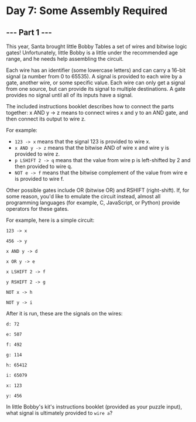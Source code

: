 # Day 7: Some Assembly Required

## --- Part 1 ---

This year, Santa brought little Bobby Tables a set of wires and bitwise logic gates! Unfortunately, little Bobby is a little under the recommended age range, and he needs help assembling the circuit.

Each wire has an identifier (some lowercase letters) and can carry a 16-bit signal (a number from 0 to 65535). A signal is provided to each wire by a gate, another wire, or some specific value. Each wire can only get a signal from one source, but can provide its signal to multiple destinations. A gate provides no signal until all of its inputs have a signal.

The included instructions booklet describes how to connect the parts together: x AND y -> z means to connect wires x and y to an AND gate, and then connect its output to wire z.

For example:

- ```123 -> x``` means that the signal 123 is provided to wire x.
- ```x AND y -> z``` means that the bitwise AND of wire x and wire y is provided to wire z.
- ```p LSHIFT 2 -> q``` means that the value from wire p is left-shifted by 2 and then provided to wire q.
- ```NOT e -> f``` means that the bitwise complement of the value from wire e is provided to wire f.

Other possible gates include OR (bitwise OR) and RSHIFT (right-shift). If, for some reason, you'd like to emulate the circuit instead, almost all programming languages (for example, C, JavaScript, or Python) provide operators for these gates.

For example, here is a simple circuit:

```123 -> x```

```456 -> y```

```x AND y -> d```

```x OR y -> e```

```x LSHIFT 2 -> f```

```y RSHIFT 2 -> g```

```NOT x -> h```

```NOT y -> i```

After it is run, these are the signals on the wires:

```d: 72```

```e: 507```

```f: 492```

```g: 114```

```h: 65412```

```i: 65079```

```x: 123```

```y: 456```

In little Bobby's kit's instructions booklet (provided as your puzzle input), what signal is ultimately provided to ```wire a```?